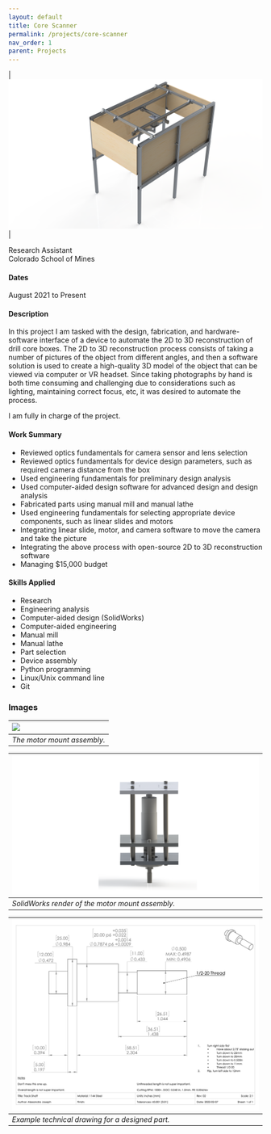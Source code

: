 ```yaml
---
layout: default
title: Core Scanner
permalink: /projects/core-scanner
nav_order: 1
parent: Projects
---
```


<!-- # Core Scanning Device -->

| ![](images/design-render.png) |

Research Assistant \
Colorado School of Mines

#### Dates

August 2021 to Present

#### Description

In this project I am tasked with the design, fabrication, and hardware-software interface of a device to automate the 2D to 3D reconstruction of drill core boxes. The 2D to 3D reconstruction process consists of taking a number of pictures of the object from different angles, and then a software solution is used to create a high-quality 3D model of the object that can be viewed via computer or VR headset. Since taking photographs by hand is both time consuming and challenging due to considerations such as lighting, maintaining correct focus, etc, it was desired to automate the process.

I am fully in charge of the project.

#### Work Summary

* Reviewed optics fundamentals for camera sensor and lens selection
* Reviewed optics fundamentals for device design parameters, such as required camera distance from the box
* Used engineering fundamentals for preliminary design analysis
* Used computer-aided design software for advanced design and design analysis
* Fabricated parts using manual mill and manual lathe
* Used engineering fundamentals for selecting appropriate device components, such as linear slides and motors
* Integrating linear slide, motor, and camera software to move the camera and take the picture
* Integrating the above process with open-source 2D to 3D reconstruction software
* Managing $15,000 budget

#### Skills Applied

* Research
* Engineering analysis
* Computer-aided design (SolidWorks)
* Computer-aided engineering
* Manual mill
* Manual lathe
* Part selection
* Device assembly
* Python programming
* Linux/Unix command line
* Git

### Images

| ![](images/motor-mount-assembly.jpeg) |
| :-- |
| *The motor mount assembly.* |

| ![](images/motor-mount-assembly-render-01.png) |
| :-- |
| *SolidWorks render of the motor mount assembly.* |

| ![](images/track-shaft.png) |
| :-- |
| *Example technical drawing for a designed part.* |
